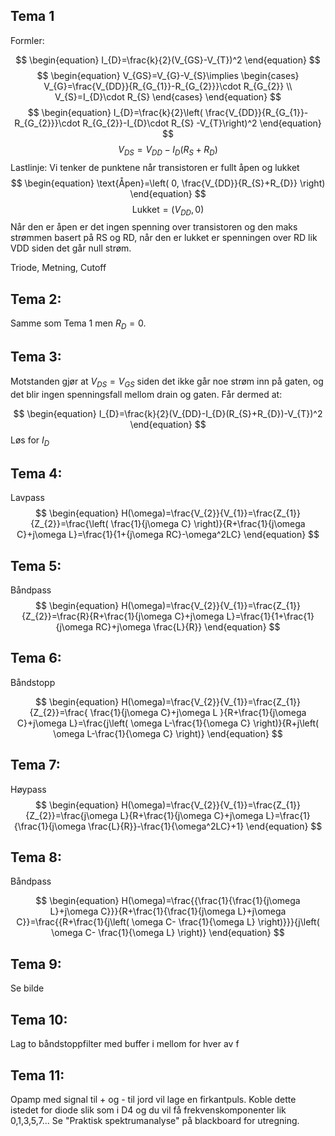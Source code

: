 ## Tema 1
Formler:

$$
 \begin{equation} 
 I_{D}=\frac{k}{2}(V_{GS}-V_{T})^2 
 \end{equation} 
$$
$$
 \begin{equation} 
 V_{GS}=V_{G}-V_{S}\implies \begin{cases}
V_{G}=\frac{V_{DD}}{R_{G_{1}}-R_{G_{2}}}\cdot R_{G_{2}} \\
V_{S}=I_{D}\cdot R_{S}
\end{cases} 
 \end{equation} 
$$
$$
 \begin{equation} 
 I_{D}=\frac{k}{2}\left( \frac{V_{DD}}{R_{G_{1}}-R_{G_{2}}}\cdot R_{G_{2}}-I_{D}\cdot R_{S} -V_{T}\right)^2 
 \end{equation} 
$$
$$
 \begin{equation} 
 V_{DS}=V_{DD}-I_{D}(R_{S}+R_{D}) 
 \end{equation} 
$$
Lastlinje: Vi tenker de punktene når transistoren er fullt åpen og lukket
$$
 \begin{equation} 
 \text{Åpen}=\left( 0, \frac{V_{DD}}{R_{S}+R_{D}} \right) 
 \end{equation} 
$$
$$
 \begin{equation} 
 \text{Lukket}=(V_{DD},0) 
 \end{equation} 
$$
Når den er åpen er det ingen spenning over transistoren og den maks strømmen basert på RS og RD, når den er lukket er spenningen over RD lik VDD siden det går null strøm.

Triode, Metning, Cutoff

## Tema 2:
Samme som Tema 1 men $R_{D}=0$.

## Tema 3:

Motstanden gjør at $V_{DS}=V_{GS}$ siden det ikke går noe strøm inn på gaten, og det blir ingen spenningsfall mellom drain og gaten. Får dermed at:

$$
 \begin{equation} 
 I_{D}=\frac{k}{2}(V_{DD}-I_{D}(R_{S}+R_{D})-V_{T})^2 
 \end{equation} 
$$
Løs for $I_{D}$ 

## Tema 4:

Lavpass
$$
 \begin{equation} 
  H(\omega)=\frac{V_{2}}{V_{1}}=\frac{Z_{1}}{Z_{2}}=\frac{\left( \frac{1}{j\omega C} \right)}{R+\frac{1}{j\omega C}+j\omega L}=\frac{1}{1+{j\omega RC}-\omega^2LC}
 \end{equation} 
$$
## Tema 5:

Båndpass
$$
 \begin{equation} 
  H(\omega)=\frac{V_{2}}{V_{1}}=\frac{Z_{1}}{Z_{2}}=\frac{R}{R+\frac{1}{j\omega C}+j\omega L}=\frac{1}{1+\frac{1}{j\omega RC}+j\omega  \frac{L}{R}}
 \end{equation} 
$$

## Tema 6:

Båndstopp

$$
 \begin{equation} 
 H(\omega)=\frac{V_{2}}{V_{1}}=\frac{Z_{1}}{Z_{2}}=\frac{ \frac{1}{j\omega C}+j\omega L }{R+\frac{1}{j\omega C}+j\omega L}=\frac{j\left( \omega L-\frac{1}{\omega C} \right)}{R+j\left( \omega L-\frac{1}{\omega C} \right)} 
 \end{equation} 
$$

## Tema 7:

Høypass
$$
 \begin{equation} 
  H(\omega)=\frac{V_{2}}{V_{1}}=\frac{Z_{1}}{Z_{2}}=\frac{j\omega L}{R+\frac{1}{j\omega C}+j\omega L}=\frac{1}{\frac{1}{j\omega  \frac{L}{R}}-\frac{1}{\omega^2LC}+1}
 \end{equation}  
$$
## Tema 8:

Båndpass

$$
 \begin{equation} 
 H(\omega)=\frac{{\frac{1}{\frac{1}{j\omega L}+j\omega C}}}{R+\frac{1}{\frac{1}{j\omega L}+j\omega C}}=\frac{{R+\frac{1}{j\left( \omega C- \frac{1}{\omega L} \right)}}}{j\left( \omega C- \frac{1}{\omega L} \right)} 
 \end{equation} 
$$
## Tema 9:
Se bilde

## Tema 10:
Lag to båndstoppfilter med buffer i mellom for hver av f

## Tema 11:

Opamp med signal til + og - til jord vil lage en firkantpuls. Koble dette istedet for diode slik som i D4 og du vil få frekvenskomponenter lik 0,1,3,5,7... 
Se "Praktisk spektrumanalyse" på blackboard for utregning.














